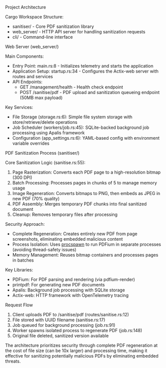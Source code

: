 Project Architecture

  Cargo Workspace Structure:
  - sanitiser/ - Core PDF sanitization library
  - web_server/ - HTTP API server for handling sanitization requests
  - cli/ - Command-line interface

  Web Server (web_server/)

  Main Components:
  - Entry Point: main.rs:8 - Initializes telemetry and starts the application
  - Application Setup: startup.rs:34 - Configures the Actix-web server with routes and services
  - API Endpoints:
    - GET /management/health - Health check endpoint
    - POST /sanitise/pdf - PDF upload and sanitization queueing endpoint (50MB max payload)

  Key Services:
  - File Storage (storage.rs:6): Simple file system storage with store/retrieve/delete operations
  - Job Scheduler (workers/job.rs:45): SQLite-backed background job processing using Apalis framework
  - Configuration (app_settings.rs:6): YAML-based config with environment variable overrides

  PDF Sanitization Process (sanitiser/)

  Core Sanitization Logic (sanitise.rs:55):
  1. Page Rasterization: Converts each PDF page to a high-resolution bitmap (300 DPI)
  2. Batch Processing: Processes pages in chunks of 5 to manage memory usage
  3. Image Regeneration: Converts bitmaps to PNG, then embeds as JPEG in new PDF (70% quality)
  4. PDF Assembly: Merges temporary PDF chunks into final sanitized document
  5. Cleanup: Removes temporary files after processing

  Security Approach:
  - Complete Regeneration: Creates entirely new PDF from page screenshots, eliminating embedded malicious content
  - Process Isolation: Uses [procspawn](https://docs.rs/procspawn/latest/procspawn/) to run PDFium in separate processes (avoiding thread-safety issues)
  - Memory Management: Reuses bitmap containers and processes pages in batches

  Key Libraries:
  - PDFium: For PDF parsing and rendering (via pdfium-render)
  - printpdf: For generating new PDF documents
  - Apalis: Background job processing with SQLite storage
  - Actix-web: HTTP framework with OpenTelemetry tracing

  Request Flow

  1. Client uploads PDF to /sanitise/pdf (routes/sanitise.rs:12)
  2. File stored with UUID filename (sanitise.rs:17)
  3. Job queued for background processing (job.rs:91)
  4. Worker spawns isolated process to regenerate PDF (job.rs:148)
  5. Original file deleted, sanitized version available

  The architecture prioritizes security through complete PDF regeneration at the cost of file size (can be 10x larger) and processing time, making it effective for
  sanitizing potentially malicious PDFs by eliminating embedded threats.
